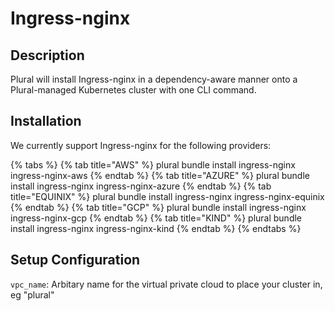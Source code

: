 
# Ingress-nginx

## Description
Plural will install Ingress-nginx in a dependency-aware manner onto a Plural-managed Kubernetes cluster with one CLI command.

## Installation
We currently support Ingress-nginx for the following providers:

{% tabs %}
{% tab title="AWS" %} plural bundle install ingress-nginx ingress-nginx-aws {% endtab %} {% tab title="AZURE" %} plural bundle install ingress-nginx ingress-nginx-azure {% endtab %} {% tab title="EQUINIX" %} plural bundle install ingress-nginx ingress-nginx-equinix {% endtab %} {% tab title="GCP" %} plural bundle install ingress-nginx ingress-nginx-gcp {% endtab %} {% tab title="KIND" %} plural bundle install ingress-nginx ingress-nginx-kind {% endtab %}
{% endtabs %}

## Setup Configuration
`vpc_name`: Arbitary name for the virtual private cloud to place your cluster in, eg "plural"


    
